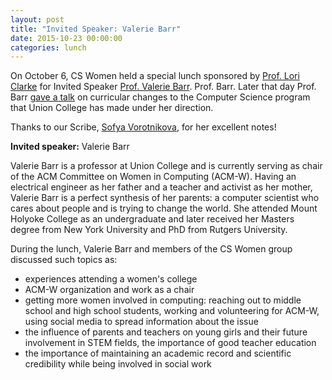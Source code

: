 ```yaml
---
layout: post
title: "Invited Speaker: Valerie Barr"
date: 2015-10-23 00:00:00
categories: lunch
---
```


On October 6, CS Women held a special lunch sponsored by [Prof. Lori Clarke](http://laser.cs.umass.edu/people/clarke.html) for Invited Speaker [Prof. Valerie Barr](http://cs.union.edu/~barrv/). Prof. Barr. Later that day Prof. Barr [gave a talk](https://www.cics.umass.edu/speakers/valerie-barr/2015/oct/6) on curricular changes to the Computer Science program that Union College has made under her direction.

Thanks to our Scribe, [Sofya Vorotnikova](https://people.cs.umass.edu/~svorotni/), for her excellent notes!
 
**Invited speaker:** Valerie Barr
 
Valerie Barr is a professor at Union College and is currently serving as chair of the ACM Committee on Women in Computing (ACM-W). Having an electrical engineer as her father and a teacher and activist as her mother, Valerie Barr is a perfect synthesis of her parents: a computer scientist who cares about people and is trying to change the world. She attended Mount Holyoke College as an undergraduate and later received her Masters degree from New York University and PhD from Rutgers University.
 
During the lunch, Valerie Barr and members of the CS Women group discussed such topics as:

 -   experiences attending a women's college
 -   ACM-W organization and work as a chair
 -   getting more women involved in computing: reaching out to middle school and high school students, working and volunteering for ACM-W, using social media to spread information about the issue
 -   the influence of parents and teachers on young girls and their future involvement in STEM fields, the importance of good teacher education
 -   the importance of maintaining an academic record and scientific credibility while being involved in social work